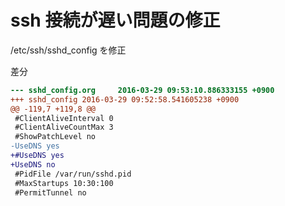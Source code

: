 # ssh 接続が遅い問題の修正

/etc/ssh/sshd_config を修正

差分
```patch
--- sshd_config.org     2016-03-29 09:53:10.886333155 +0900
+++ sshd_config 2016-03-29 09:52:58.541605238 +0900
@@ -119,7 +119,8 @@
 #ClientAliveInterval 0
 #ClientAliveCountMax 3
 #ShowPatchLevel no
-UseDNS yes
+#UseDNS yes
+UseDNS no
 #PidFile /var/run/sshd.pid
 #MaxStartups 10:30:100
 #PermitTunnel no
```
